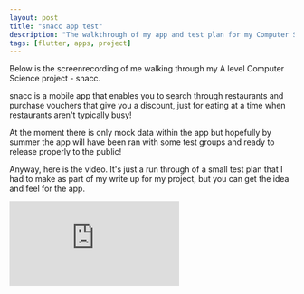 ```yaml
---
layout: post
title: "snacc app test"
description: "The walkthrough of my app and test plan for my Computer Science A level project."
tags: [flutter, apps, project]
---
```


Below is the screenrecording of me walking through my A level Computer Science project - snacc.

snacc is a mobile app that enables you to search through restaurants and purchase vouchers that give you a discount, just for eating at a time when restaurants aren't typically busy!

At the moment there is only mock data within the app but hopefully by summer the app will have been ran with some test groups and ready to release properly to the public!

Anyway, here is the video. It's just a run through of a small test plan that I had to make as part of my write up for my project, but you can get the idea and feel for the app.

<div class="embed-responsive embed-responsive-16by9">
  <iframe src="https://www.youtube.com/embed/yJJrBKkALxQ" frameborder="0" allow="accelerometer; autoplay; encrypted-media; gyroscope; picture-in-picture" allowfullscreen></iframe>
</div>